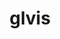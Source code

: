 ---
title: "glvis"
layout: cache
categories: [package, develop]
meta: {"versions": ["4.2"], "compilers": ["gcc@=11.4.0", "oneapi@=2024.2.1"], "oss": ["ubuntu22.04"], "platforms": ["linux"], "targets": ["x86_64_v3"], "stacks": ["e4s", "e4s-oneapi", "root"], "num_specs": 17, "num_specs_by_stack": {"e4s": 9, "root": 17, "e4s-oneapi": 8}}
spec_details: [{"hash": "b3by2li3tqpj67yxxdvmr26kyg2hbrlv", "compiler": "gcc@=11.4.0", "versions": ["4.2"], "os": "ubuntu22.04", "platform": "linux", "target": "x86_64_v3", "variants": ["build_system=makefile", "+fonts", "screenshots=png"], "stacks": ["e4s", "root"], "size": "-", "tarball": "https://binaries.spack.io/develop/build_cache/linux-ubuntu22.04-x86_64_v3/gcc-11.4.0/glvis-4.2/linux-ubuntu22.04-x86_64_v3-gcc-11.4.0-glvis-4.2-b3by2li3tqpj67yxxdvmr26kyg2hbrlv.spack"}, {"hash": "dh7btiy2sasvqcarxdq7rd474kwiyk4q", "compiler": "gcc@=11.4.0", "versions": ["4.2"], "os": "ubuntu22.04", "platform": "linux", "target": "x86_64_v3", "variants": ["build_system=makefile", "+fonts", "screenshots=png"], "stacks": ["e4s", "root"], "size": "-", "tarball": "https://binaries.spack.io/develop/build_cache/linux-ubuntu22.04-x86_64_v3/gcc-11.4.0/glvis-4.2/linux-ubuntu22.04-x86_64_v3-gcc-11.4.0-glvis-4.2-dh7btiy2sasvqcarxdq7rd474kwiyk4q.spack"}, {"hash": "hah4tqotogw7avgg26nlg7eatt2jg3bh", "compiler": "gcc@=11.4.0", "versions": ["4.2"], "os": "ubuntu22.04", "platform": "linux", "target": "x86_64_v3", "variants": ["build_system=makefile", "+fonts", "screenshots=png"], "stacks": ["e4s", "root"], "size": "-", "tarball": "https://binaries.spack.io/develop/build_cache/linux-ubuntu22.04-x86_64_v3/gcc-11.4.0/glvis-4.2/linux-ubuntu22.04-x86_64_v3-gcc-11.4.0-glvis-4.2-hah4tqotogw7avgg26nlg7eatt2jg3bh.spack"}, {"hash": "iilenx4uhbj2x7mjv34sq5wwfqmxw6bw", "compiler": "gcc@=11.4.0", "versions": ["4.2"], "os": "ubuntu22.04", "platform": "linux", "target": "x86_64_v3", "variants": ["build_system=makefile", "+fonts", "screenshots=png"], "stacks": ["e4s", "root"], "size": "-", "tarball": "https://binaries.spack.io/develop/build_cache/linux-ubuntu22.04-x86_64_v3/gcc-11.4.0/glvis-4.2/linux-ubuntu22.04-x86_64_v3-gcc-11.4.0-glvis-4.2-iilenx4uhbj2x7mjv34sq5wwfqmxw6bw.spack"}, {"hash": "kktiut7a4y2eqonyl3ljpddwjr54z52c", "compiler": "gcc@=11.4.0", "versions": ["4.2"], "os": "ubuntu22.04", "platform": "linux", "target": "x86_64_v3", "variants": ["build_system=makefile", "+fonts", "screenshots=png"], "stacks": ["e4s", "root"], "size": "-", "tarball": "https://binaries.spack.io/develop/build_cache/linux-ubuntu22.04-x86_64_v3/gcc-11.4.0/glvis-4.2/linux-ubuntu22.04-x86_64_v3-gcc-11.4.0-glvis-4.2-kktiut7a4y2eqonyl3ljpddwjr54z52c.spack"}, {"hash": "o7axwcns4dcsjuqiau4mvav4fzl7jxgp", "compiler": "gcc@=11.4.0", "versions": ["4.2"], "os": "ubuntu22.04", "platform": "linux", "target": "x86_64_v3", "variants": ["build_system=makefile", "+fonts", "screenshots=png"], "stacks": ["e4s", "root"], "size": "-", "tarball": "https://binaries.spack.io/develop/build_cache/linux-ubuntu22.04-x86_64_v3/gcc-11.4.0/glvis-4.2/linux-ubuntu22.04-x86_64_v3-gcc-11.4.0-glvis-4.2-o7axwcns4dcsjuqiau4mvav4fzl7jxgp.spack"}, {"hash": "pl2sjxmgwwiaylqylevcwsmtmcodgnj3", "compiler": "gcc@=11.4.0", "versions": ["4.2"], "os": "ubuntu22.04", "platform": "linux", "target": "x86_64_v3", "variants": ["build_system=makefile", "+fonts", "screenshots=png"], "stacks": ["e4s", "root"], "size": "-", "tarball": "https://binaries.spack.io/develop/build_cache/linux-ubuntu22.04-x86_64_v3/gcc-11.4.0/glvis-4.2/linux-ubuntu22.04-x86_64_v3-gcc-11.4.0-glvis-4.2-pl2sjxmgwwiaylqylevcwsmtmcodgnj3.spack"}, {"hash": "tdgffgw7a3yubqaxly4wcjzelagk3liz", "compiler": "gcc@=11.4.0", "versions": ["4.2"], "os": "ubuntu22.04", "platform": "linux", "target": "x86_64_v3", "variants": ["build_system=makefile", "+fonts", "screenshots=png"], "stacks": ["e4s", "root"], "size": "-", "tarball": "https://binaries.spack.io/develop/build_cache/linux-ubuntu22.04-x86_64_v3/gcc-11.4.0/glvis-4.2/linux-ubuntu22.04-x86_64_v3-gcc-11.4.0-glvis-4.2-tdgffgw7a3yubqaxly4wcjzelagk3liz.spack"}, {"hash": "v4vsfaveujyjzzh2mnhyewzzkadfvqqx", "compiler": "gcc@=11.4.0", "versions": ["4.2"], "os": "ubuntu22.04", "platform": "linux", "target": "x86_64_v3", "variants": ["build_system=makefile", "+fonts", "screenshots=png"], "stacks": ["e4s", "root"], "size": "-", "tarball": "https://binaries.spack.io/develop/build_cache/linux-ubuntu22.04-x86_64_v3/gcc-11.4.0/glvis-4.2/linux-ubuntu22.04-x86_64_v3-gcc-11.4.0-glvis-4.2-v4vsfaveujyjzzh2mnhyewzzkadfvqqx.spack"}, {"hash": "4v6rnk47fescd3sdt263ylyg6cflhty2", "compiler": "oneapi@=2024.2.1", "versions": ["4.2"], "os": "ubuntu22.04", "platform": "linux", "target": "x86_64_v3", "variants": ["build_system=makefile", "+fonts", "screenshots=png"], "stacks": ["root", "e4s-oneapi"], "size": "-", "tarball": "https://binaries.spack.io/develop/build_cache/linux-ubuntu22.04-x86_64_v3/oneapi-2024.2.1/glvis-4.2/linux-ubuntu22.04-x86_64_v3-oneapi-2024.2.1-glvis-4.2-4v6rnk47fescd3sdt263ylyg6cflhty2.spack"}, {"hash": "c2pa3ho4vpvdkykomwooamnr3fvogjwr", "compiler": "oneapi@=2024.2.1", "versions": ["4.2"], "os": "ubuntu22.04", "platform": "linux", "target": "x86_64_v3", "variants": ["build_system=makefile", "+fonts", "screenshots=png"], "stacks": ["root", "e4s-oneapi"], "size": "-", "tarball": "https://binaries.spack.io/develop/build_cache/linux-ubuntu22.04-x86_64_v3/oneapi-2024.2.1/glvis-4.2/linux-ubuntu22.04-x86_64_v3-oneapi-2024.2.1-glvis-4.2-c2pa3ho4vpvdkykomwooamnr3fvogjwr.spack"}, {"hash": "eli4nt4zicthrtltjzl4rggr5yj463dp", "compiler": "oneapi@=2024.2.1", "versions": ["4.2"], "os": "ubuntu22.04", "platform": "linux", "target": "x86_64_v3", "variants": ["build_system=makefile", "+fonts", "screenshots=png"], "stacks": ["root", "e4s-oneapi"], "size": "-", "tarball": "https://binaries.spack.io/develop/build_cache/linux-ubuntu22.04-x86_64_v3/oneapi-2024.2.1/glvis-4.2/linux-ubuntu22.04-x86_64_v3-oneapi-2024.2.1-glvis-4.2-eli4nt4zicthrtltjzl4rggr5yj463dp.spack"}, {"hash": "eq3vja4c6yfcceromywbnze6n25tpkth", "compiler": "oneapi@=2024.2.1", "versions": ["4.2"], "os": "ubuntu22.04", "platform": "linux", "target": "x86_64_v3", "variants": ["build_system=makefile", "+fonts", "screenshots=png"], "stacks": ["root", "e4s-oneapi"], "size": "-", "tarball": "https://binaries.spack.io/develop/build_cache/linux-ubuntu22.04-x86_64_v3/oneapi-2024.2.1/glvis-4.2/linux-ubuntu22.04-x86_64_v3-oneapi-2024.2.1-glvis-4.2-eq3vja4c6yfcceromywbnze6n25tpkth.spack"}, {"hash": "jlvlkzvxddenbavppt2oqqkeyxhekuw6", "compiler": "oneapi@=2024.2.1", "versions": ["4.2"], "os": "ubuntu22.04", "platform": "linux", "target": "x86_64_v3", "variants": ["build_system=makefile", "+fonts", "screenshots=png"], "stacks": ["root", "e4s-oneapi"], "size": "-", "tarball": "https://binaries.spack.io/develop/build_cache/linux-ubuntu22.04-x86_64_v3/oneapi-2024.2.1/glvis-4.2/linux-ubuntu22.04-x86_64_v3-oneapi-2024.2.1-glvis-4.2-jlvlkzvxddenbavppt2oqqkeyxhekuw6.spack"}, {"hash": "ktaogaxcbo7ysggp3zowdyc42azshxkf", "compiler": "oneapi@=2024.2.1", "versions": ["4.2"], "os": "ubuntu22.04", "platform": "linux", "target": "x86_64_v3", "variants": ["build_system=makefile", "+fonts", "screenshots=png"], "stacks": ["root", "e4s-oneapi"], "size": "-", "tarball": "https://binaries.spack.io/develop/build_cache/linux-ubuntu22.04-x86_64_v3/oneapi-2024.2.1/glvis-4.2/linux-ubuntu22.04-x86_64_v3-oneapi-2024.2.1-glvis-4.2-ktaogaxcbo7ysggp3zowdyc42azshxkf.spack"}, {"hash": "wkxlcurvhh4o5vonizp5afb6zyc2zmao", "compiler": "oneapi@=2024.2.1", "versions": ["4.2"], "os": "ubuntu22.04", "platform": "linux", "target": "x86_64_v3", "variants": ["build_system=makefile", "+fonts", "screenshots=png"], "stacks": ["root", "e4s-oneapi"], "size": "-", "tarball": "https://binaries.spack.io/develop/build_cache/linux-ubuntu22.04-x86_64_v3/oneapi-2024.2.1/glvis-4.2/linux-ubuntu22.04-x86_64_v3-oneapi-2024.2.1-glvis-4.2-wkxlcurvhh4o5vonizp5afb6zyc2zmao.spack"}, {"hash": "yub6qt6qysqppuqpzr7mnttgaynkkl2q", "compiler": "oneapi@=2024.2.1", "versions": ["4.2"], "os": "ubuntu22.04", "platform": "linux", "target": "x86_64_v3", "variants": ["build_system=makefile", "+fonts", "screenshots=png"], "stacks": ["root", "e4s-oneapi"], "size": "-", "tarball": "https://binaries.spack.io/develop/build_cache/linux-ubuntu22.04-x86_64_v3/oneapi-2024.2.1/glvis-4.2/linux-ubuntu22.04-x86_64_v3-oneapi-2024.2.1-glvis-4.2-yub6qt6qysqppuqpzr7mnttgaynkkl2q.spack"}]
---